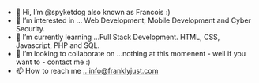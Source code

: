 - 👋 Hi, I’m @spyketdog also known as Francois :)
- 👀 I’m interested in ... Web Development, Mobile Development and Cyber Security.
- 🌱 I’m currently learning ...Full Stack Development. HTML, CSS, Javascript, PHP and SQL.
- 💞️ I’m looking to collaborate on ...nothing at this momenent - well if you want to - contact me :)
- 📫 How to reach me ...info@franklyjust.com

<!---
spyketdog/spyketdog is a ✨ special ✨ repository because its `README.md` (this file) appears on your GitHub profile.
You can click the Preview link to take a look at your changes.
--->
